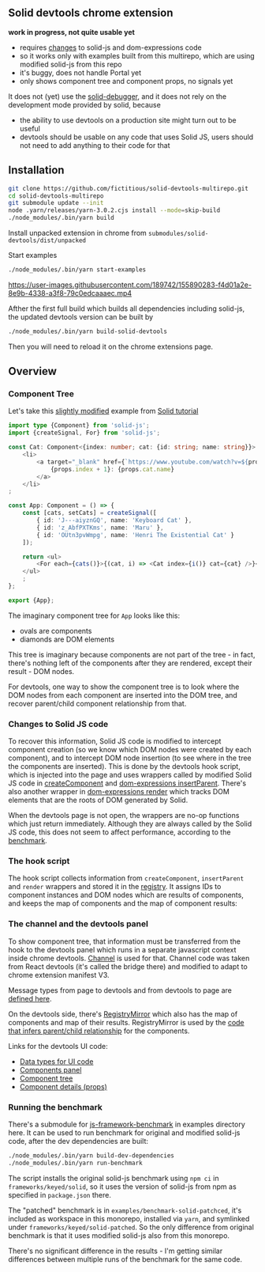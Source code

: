 
## Solid devtools chrome extension

**work in progress, not quite usable yet**

- requires [changes](https://github.com/fictitious/solid-devtools-multirepo/blob/main/README.md#changes-to-solid-js-code) to solid-js and dom-expressions code 
- so it works only with examples built from this multirepo, which are using modified solid-js from this repo
- it's buggy, does not handle Portal yet
- only shows component tree and component props, no signals yet

It does not (yet) use the [solid-debugger](https://github.com/CM-Tech/solid-debugger), and it does not rely on the development mode provided by solid, because

- the ability to use devtools on a production site might turn out to be useful
- devtools should be usable on any code that uses Solid JS, users should not need to add anything to their code for that

## Installation

```bash
git clone https://github.com/fictitious/solid-devtools-multirepo.git
cd solid-devtools-multirepo
git submodule update --init
node .yarn/releases/yarn-3.0.2.cjs install --mode=skip-build
./node_modules/.bin/yarn build
```

Install unpacked extension in chrome from `submodules/solid-devtools/dist/unpacked`

Start examples
```bash
./node_modules/.bin/yarn start-examples
```

https://user-images.githubusercontent.com/189742/155890283-f4d01a2e-8e9b-4338-a3f8-79c0edcaaaec.mp4


Afther the first full build which builds all dependencies including solid-js, the updated devtools version can be built by
```bash
./node_modules/.bin/yarn build-solid-devtools
```

Then you will need to reload it on the chrome extensions page.
## Overview

### Component Tree

Let's take this [slightly modified](https://github.com/fictitious/solid-devtools-multirepo/blob/main/examples/test2/src/app.tsx) example from [Solid tutorial](https://www.solidjs.com/tutorial/flow_for?solved)

```typescript
import type {Component} from 'solid-js';
import {createSignal, For} from 'solid-js';

const Cat: Component<{index: number; cat: {id: string; name: string}}> = props => 
    <li>
        <a target="_blank" href={`https://www.youtube.com/watch?v=${props.cat.id}`}>
            {props.index + 1}: {props.cat.name}
        </a>
    </li>
;

const App: Component = () => {
    const [cats, setCats] = createSignal([
        { id: 'J---aiyznGQ', name: 'Keyboard Cat' },
        { id: 'z_AbfPXTKms', name: 'Maru' },
        { id: 'OUtn3pvWmpg', name: 'Henri The Existential Cat' }
    ]);

    return <ul>
        <For each={cats()}>{(cat, i) => <Cat index={i()} cat={cat} />}</For>
    </ul>
    ;
};

export {App};
```

The imaginary component tree for `App` looks like this:
- ovals are components
- diamonds are DOM elements



This tree is imaginary because components are not part of the tree - in fact, there's nothing left
of the components after they are rendered, except their result - DOM nodes.

For devtools, one way to show the component tree is to look where the DOM nodes from each component are inserted into the DOM tree, and recover parent/child component relationship from that.

### Changes to Solid JS code

To recover this information, Solid JS code is modified to intercept component creation (so we know which DOM nodes were created by each component), and to intercept DOM node insertion (to see where in the tree the components are inserted). This is done by the devtools hook script, which is injected into the page and uses wrappers called by modified Solid JS code in [createComponent](https://github.com/fictitious/solid/blob/solid-devtools/packages/solid/src/render/component.ts#L69)  and [dom-expressions insertParent](https://github.com/fictitious/dom-expressions/blob/solid-devtools/packages/dom-expressions/src/client.js#L34). There's also another wrapper in [dom-expressions render](https://github.com/fictitious/dom-expressions/blob/solid-devtools/packages/dom-expressions/src/client.js#L34) which tracks DOM elements that are the roots of DOM generated by Solid. 

When the devtools page is not open, the wrappers are no-op functions which just return immediately. Although they are always called by the Solid JS code, this does not seem to affect performance, according to the [benchmark](https://github.com/fictitious/solid-devtools-multirepo/blob/main/README.md#running-benchmark).

### The hook script

The hook script collects information from `createComponent`, `insertParent` and `render` wrappers and stored it in the [registry](https://github.com/fictitious/solid-devtools/blob/main/src/hook/registry/registry.ts#L15). It assigns IDs to component instances and DOM nodes which are results of components, and keeps the map of components and the map of component results:


### The channel and the devtools panel

To show component tree, that information must be transferred from the hook to the devtools panel which runs in a separate javascript context inside chrome devtools. [Channel](https://github.com/fictitious/solid-devtools/blob/main/src/channel/channel-types.ts) is used for that. Channel code was taken from React devtools (it's called the bridge there) and modified to adapt to chrome extension manifest V3.

Message types from page to devtools and from devtools to page are [defined here](https://github.com/fictitious/solid-devtools/blob/main/src/channel/channel-message-types.ts#L107). 

On the devtools side, there's [RegistryMirror](https://github.com/fictitious/solid-devtools/blob/main/src/devtools-page/registry-mirror/registry-mirror.ts#L9) which also has the map of components and map of their results. RegistryMirror is used by the [code that infers parent/child relationship](https://github.com/fictitious/solid-devtools/blob/main/src/devtools-page/registry-mirror/connect-components.ts) for the components.

Links for the devtools UI code:
- [Data types for UI code](https://github.com/fictitious/solid-devtools/blob/main/src/devtools-page/data/component-data-types.ts)
- [Components panel](https://github.com/fictitious/solid-devtools/blob/main/src/devtools-page/ui/components-panel.tsx#L70)
- [Component tree](https://github.com/fictitious/solid-devtools/blob/main/src/devtools-page/ui/component-tree.tsx#L56)
- [Component details (props)](https://github.com/fictitious/solid-devtools/blob/main/src/devtools-page/ui/component-details.tsx#L123)

### Running the benchmark

There's a submodule for [js-framework-benchmark](https://github.com/krausest/js-framework-benchmark) in examples directory here. It can be used to run benchmark for original and modified solid-js code, after the dev dependencies are built:

```bash
./node_modules/.bin/yarn build-dev-dependencies
./node_modules/.bin/yarn run-benchmark
```

The script installs the original solid-js benchmark using `npm ci` in `frameworks/keyed/solid`, so it uses the version of solid-js from npm as specified in `package.json` there.

The "patched" benchmark is in `examples/benchmark-solid-patchced`, it's included as workspace in this monorepo, installed via `yarn`, and symlinked under `frameworks/keyed/solid-patched`. So the only difference from original benchmark is that it uses modified solid-js also from this monorepo.

There's no significant difference in the results - I'm getting similar differences between multiple runs of the benchmark for the same code.

